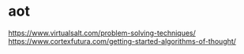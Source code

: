 # aot

https://www.virtualsalt.com/problem-solving-techniques/
https://www.cortexfutura.com/getting-started-algorithms-of-thought/
